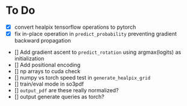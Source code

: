 # To Do
- [X] convert healpix tensorflow operations to pytorch
- [X] fix in-place operation in `predict_probability` preventing gradient backward propagation
- [] Add gradient ascent to `predict_rotation` using argmax(logits) as initialization
- [] Add positional encoding
- [] np arrays to cuda check
- [] numpy vs torch speed test in `generate_healpix_grid`
- [] train/eval mode in so3pdf
- [] `output_pdf` are these really normalized?
- [] output generate queries as torch?
